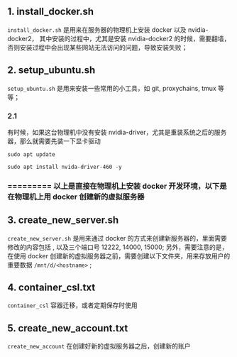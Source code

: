 ## 1. install_docker.sh
`install_docker.sh` 是用来在服务器的物理机上安装 docker 以及 nvidia-docker2，
其中安装的过程中，尤其是安装 nvidia-docker2 的时候，需要翻墙，否则安装过程中会出现某些网站无法访问的问题，导致安装失败；
## 2. setup_ubuntu.sh
`setup_ubuntu.sh` 是用来安装一些常用的小工具，如 git, proxychains, tmux 等等；

### 2.1 
有时候，如果这台物理机中没有安装 nvidia-driver，尤其是重装系统之后的服务器，那么就需要先装一下显卡驱动
```
sudo apt update
```
```
sudo apt install nvida-driver-460 -y
```

### ========= 以上是直接在物理机上安装 docker 开发环境，以下是在物理机上用 docker 创建新的虚拟服务器
## 3. create_new_server.sh
`create_new_server.sh` 是用来通过 docker 的方式来创建新服务器的，里面需要修改的内容包括 <username>, 以及三个端口号 12222, 14000, 15000;
另外，需要注意的是，在使用 docker 创建新的虚拟服务器之前，需要创建以下文件夹，用来存放用户的重要数据 `/mnt/d/<hostname>` ;
## 4. container_csl.txt
`container_csl` 容器迁移，或者定期保存时使用
## 5. create_new_account.txt
`create_new_account` 在创建好新的虚拟服务器之后，创建新的账户
